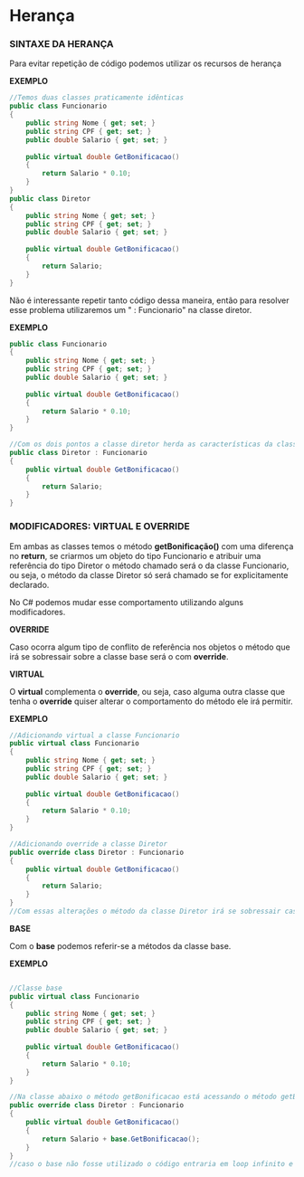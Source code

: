 # Herança

### SINTAXE DA HERANÇA

Para evitar repetição de código podemos utilizar os recursos de herança

**EXEMPLO**
```csharp
//Temos duas classes praticamente idênticas
public class Funcionario
{
    public string Nome { get; set; }
    public string CPF { get; set; }
    public double Salario { get; set; }
      
    public virtual double GetBonificacao()
    {
        return Salario * 0.10;
    }
}
public class Diretor
{
    public string Nome { get; set; }
    public string CPF { get; set; }
    public double Salario { get; set; }
      
    public virtual double GetBonificacao()
    {
        return Salario;
    }
}
```
Não é interessante repetir tanto código dessa maneira, então para resolver esse problema utilizaremos um " : Funcionario"  na classe diretor.

**EXEMPLO**  
```csharp
public class Funcionario
{
    public string Nome { get; set; }
    public string CPF { get; set; }
    public double Salario { get; set; }
      
    public virtual double GetBonificacao()
    {
        return Salario * 0.10;
    }
}

//Com os dois pontos a classe diretor herda as características da classe Funcionario e os atributos repetidos não são mais necessários
public class Diretor : Funcionario
{      
    public virtual double GetBonificacao()
    {
        return Salario;
    }
}
```
### MODIFICADORES: VIRTUAL E OVERRIDE
Em ambas as classes temos o método **getBonificação()** com uma diferença no **return**, se criarmos um objeto do tipo Funcionario e atribuir uma referência do tipo Diretor o método chamado será o da classe Funcionario, ou seja, o método da classe Diretor só será chamado se for explicitamente declarado.

No C# podemos mudar esse comportamento utilizando alguns modificadores.

**OVERRIDE**

Caso ocorra algum tipo de conflito de referência nos objetos o método que irá se sobressair sobre a classe base será o com **override**.

**VIRTUAL**

O **virtual** complementa o **override**, ou seja, caso alguma outra classe que tenha o **override** quiser alterar o comportamento do método ele irá permitir.

**EXEMPLO**  
```csharp
//Adicionando virtual a classe Funcionario
public virtual class Funcionario
{
    public string Nome { get; set; }
    public string CPF { get; set; }
    public double Salario { get; set; }
      
    public virtual double GetBonificacao()
    {
        return Salario * 0.10;
    }
}

//Adicionando override a classe Diretor
public override class Diretor : Funcionario
{      
    public virtual double GetBonificacao()
    {
        return Salario;
    }
}
//Com essas alterações o método da classe Diretor irá se sobressair caso necessário 
```

**BASE**

Com o **base** podemos referir-se a métodos da classe base.

**EXEMPLO**  
```csharp

//Classe base
public virtual class Funcionario
{
    public string Nome { get; set; }
    public string CPF { get; set; }
    public double Salario { get; set; }
      
    public virtual double GetBonificacao()
    {
        return Salario * 0.10;
    }
}

//Na classe abaixo o método getBonificacao está acessando o método getBonificacao da classe Funcionario
public override class Diretor : Funcionario
{    
    public virtual double GetBonificacao()
    {
        return Salario + base.GetBonificacao();
    }
}
//caso o base não fosse utilizado o código entraria em loop infinito e resultaria em um erro.
```
